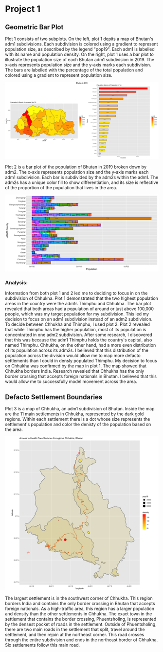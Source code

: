 # Project 1

## Geometric Bar Plot

Plot 1 consists of two subplots. On the left, plot 1 depits a map of Bhutan's adm1 subdivisions. Each subdivision is colored using a gradient to represent population size, as described by the legend "pop19". Each adm1 is labelled with its name and population density.
On the right, plot 1 uses a bar plot to illustrate the population size of each Bhutan adm1 subdivision in 2019. The x-axis represents population size and the y-axis marks each subdivision. The bars are labelled with the percentage of the total population and colored using a gradient to represent population size.

![Plot 1: *Bhutan in 2019*](Geometric_BarPlot/btn_adm1.png)

Plot 2 is a bar plot of the population of Bhutan in 2019 broken down by adm2. The x-axis represents population size and the y-axis marks each adm1 subdivision. Each bar is subdivided by the adm2s within the adm1. The adm2s has a unique color fill to show differentiation, and its size is reflective of the proportion of the population that lives in the area. 

![Plot 2: *Population of Bhutan in 2019 Subdivided by ADM2*](Geometric_BarPlot/btn_adm2.png)

### Analysis:
Information from both plot 1 and 2 led me to deciding to focus in on the subdivision of Chhukha. Plot 1 demonstrated that the two highest population areas in the country were the adm1s Thimphu and Chhukha. The bar plot revealed that both areas had a population of around or just above 100,000 people, which was my target population for my subdivision. This led my decision to focus on an adm1 subdivision instead of an adm2 subdivision. To decide between Chhukha and Thimphu, I used plot 2. Plot 2 revealed that while Thimphu has the higher population, most of its population is concentrated in one adm2 subdivision. After some research, I discovered that this was because the adm1 Thimphu holds the country's capital, also named Thimphu. Chhukha, on the other hand, had a more even distribution of its population across its adm2s. I believed that this distribution of the population across the division would allow me to map more defacto settlements than I could in densly populated Thimphu. My decision to focus on Chhukha was confirmed by the map in plot 1. The map showed that Chhukha borders India. Research revealed that Chhukha has the only border crossing that accepts foreign nationals in Bhutan. I believed that this would allow me to successfully model movement across the area. 

## Defacto Settlement Boundaries

Plot 3 is a map of Chhukha, an adm1 subdivision of Bhutan. Inside the map are the 11 main settlements in Chhukha, represented by the dark gold regions. Within each settlement there is a dot whose size represents the settlement's population and color the denisty of the population based on the area. 

![Plot 3: *Access to Health Care *](transpo_health/chhukha_health.png)

The largest settlement is in the southwest corner of Chhukha. This region borders India and contains the only border crossing in Bhutan that accepts foreign nationals. As a high-traffic area, this region has a larger population and density than the other settlements in Chhukha. The exact town in the settlement that contains the border crossing, Phuentsholing, is represented by the densest pocket of roads in the settlement. Outside of Phuentsholing, there are two main roads in the settlement that split, travel around the settlement, and then rejoin at the northeast corner. This road crosses through the entire subdivision and ends in the northeast border of Chhukha.  Six settlements follow this main road.
